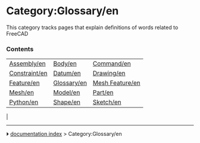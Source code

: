 # Category:Glossary/en
This category tracks pages that explain definitions of words related to FreeCAD

### Contents

|     |     |     |
| --- | --- | --- |
| [Assembly/en](Assembly/en.md) | [Body/en](Body/en.md) | [Command/en](Command/en.md) |
| [Constraint/en](Constraint/en.md) | [Datum/en](Datum/en.md) | [Drawing/en](Drawing/en.md) |
| [Feature/en](Feature/en.md) | [Glossary/en](Glossary/en.md) | [Mesh Feature/en](Mesh_Feature/en.md) |
| [Mesh/en](Mesh/en.md) | [Model/en](Model/en.md) | [Part/en](Part/en.md) |
| [Python/en](Python/en.md) | [Shape/en](Shape/en.md) | [Sketch/en](Sketch/en.md) |
|



---
⏵ [documentation index](../README.md) > Category:Glossary/en
